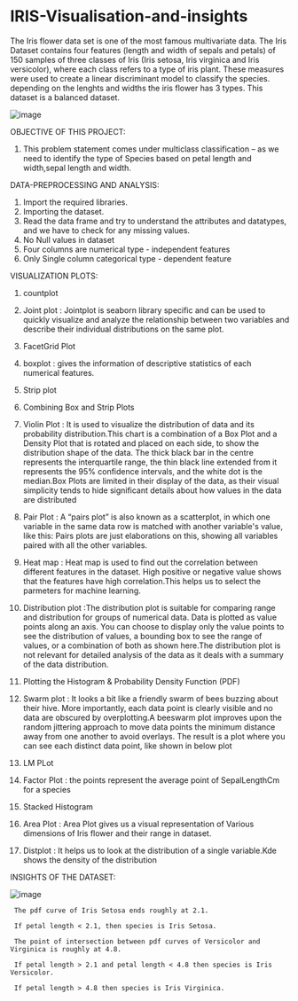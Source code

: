 # IRIS-Visualisation-and-insights
The Iris flower data set is one of the most famous multivariate data. The Iris Dataset contains four features (length and width of sepals and petals) of 150 samples of three classes of Iris (Iris setosa, Iris virginica and Iris versicolor), where each class refers to a type of iris plant. These measures were used to create a linear discriminant model to classify the species.
depending on the lenghts and widths the iris flower has 3 types.
This dataset is a balanced dataset.

![image](https://user-images.githubusercontent.com/93968996/202888103-41bdfae6-6702-42a7-ae1b-fa4d6cde7f05.png)


OBJECTIVE OF THIS PROJECT:

1) This problem statement comes under multiclass classification – as we need to identify the type of Species based on petal length and width,sepal length and width.


DATA-PREPROCESSING AND ANALYSIS:

1) Import the required libraries. 
2) Importing the dataset.
3) Read the data frame and try to understand the attributes and datatypes, and we have to check for 
any missing values.
4) No Null values in dataset
5) Four columns are numerical type - independent features
6) Only Single column categorical type - dependent feature


VISUALIZATION PLOTS:

1) countplot

2) Joint plot : Jointplot is seaborn library specific and can be used to quickly visualize and analyze the relationship between two variables and describe their individual distributions on the same plot.

3) FacetGrid Plot

4) boxplot : gives the information of descriptive statistics of  each numerical features.

5) Strip plot

6) Combining Box and Strip Plots

7) Violin Plot : It is used to visualize the distribution of data and its probability distribution.This chart is a combination of a Box Plot and a Density Plot that is rotated and placed on each side, to show the distribution shape of the data. The thick black bar in the centre represents the interquartile range, the thin black line extended from it represents the 95% confidence intervals, and the white dot is the median.Box Plots are limited in their display of the data, as their visual simplicity tends to hide significant details about how values in the data are distributed

8) Pair Plot : A “pairs plot” is also known as a scatterplot, in which one variable in the same data row is matched with another variable's value, like this: Pairs plots are just elaborations on this, showing all variables paired with all the other variables.

9) Heat map : Heat map is used to find out the correlation between different features in the dataset. High positive or negative value shows that the features have high correlation.This helps us to select the parmeters for machine learning.

10) Distribution plot :The distribution plot is suitable for comparing range and distribution for groups of numerical data. Data is plotted as value points along an axis. You can choose to display only the value points to see the distribution of values, a bounding box to see the range of values, or a combination of both as shown here.The distribution plot is not relevant for detailed analysis of the data as it deals with a summary of the data distribution.

11) Plotting the Histogram & Probability Density Function (PDF)

12) Swarm plot : It looks a bit like a friendly swarm of bees buzzing about their hive. More importantly, each data point is clearly visible and no data are obscured by overplotting.A beeswarm plot improves upon the random jittering approach to move data points the minimum distance away from one another to avoid overlays. The result is a plot where you can see each distinct data point, like shown in below plot

13) LM PLot

14) Factor Plot :  the points represent the average point of SepalLengthCm for a species

15) Stacked Histogram

16) Area Plot : Area Plot gives us a visual representation of Various dimensions of Iris flower and their range in dataset.

17) Distplot : It helps us to look at the distribution of a single variable.Kde shows the density of the distribution


INSIGHTS OF THE DATASET:

![image](https://user-images.githubusercontent.com/93968996/202889642-bdba785a-e913-491f-9125-a48d7bac2468.png)


     The pdf curve of Iris Setosa ends roughly at 2.1.

     If petal length < 2.1, then species is Iris Setosa.

     The point of intersection between pdf curves of Versicolor and Virginica is roughly at 4.8.

     If petal length > 2.1 and petal length < 4.8 then species is Iris Versicolor.

     If petal length > 4.8 then species is Iris Virginica.



